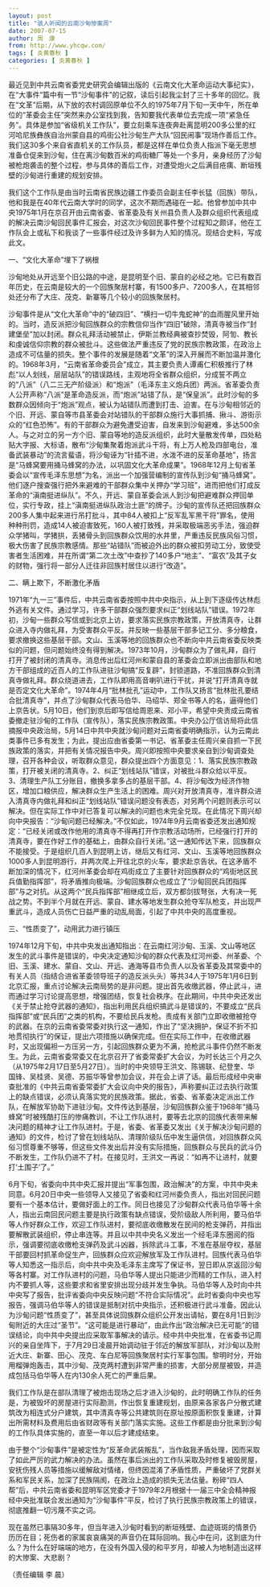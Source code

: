 ```yaml
---
layout: post
title: "骇人听闻的云南沙甸惨案周"
date: 2007-07-15
author: 周　康
from: http://www.yhcqw.com/
tags: [ 炎黄春秋 ]
categories: [ 炎黄春秋 ]
---
```





最近见到中共云南省委党史研究会编辑出版的《云南文化大革命运动大事纪实》，在“大事件”篇中有一节“沙甸事件”的记叙，读后引起我尘封了三十多年的回忆。我在“文革”后期，从下放的农村调回原单位不久的1975年7月下旬一天中午，所在单位的“革委会主任”突然来办公室找到我，告知要我代表单位去完成一项“紧急任务”。具体是参加“省级机关工作队”，要立刻乘车连夜奔赴离昆明200多公里的红河哈尼族彝族自治州蒙自县的鸡街公社沙甸生产大队“回民闹事”现场作善后工作。我们这30多个来自省直机关的工作队员，都是这样在单位负责人指派下毫无思想准备仓促来到沙甸，住在离沙甸数百米的鸡街糖厂等处一个多月，亲身经历了沙甸被枪炮袭击的整个过程，参与具体的善后工作，对遭受炮火之后满目疮痍、断垣残壁的沙甸进行重建的规划安排。


我们这个工作队是由当时云南省民族边疆工作委员会副主任李长猛（回族）带队，他和我是在40年代云南大学时的同学，这次不期而遇碰在一起。他曾参加中共中央1975年1月在京召开由云南省委、省革委及有关州县负责人及群众组织代表组成的解决云南沙甸回民事件汇报会，对这次沙甸回民事件整个过程知之颇详，他在工作队会上或私下和我谈了一些事件经过及许多鲜为人知的情况。现结合史料，写成此文。

一、“文化大革命”埋下了祸根


沙甸地处从开远至个旧公路的中途，是昆明至个旧、蒙自的必经之地。它已有数百年历史，在云南是较大的一个回族聚居村寨，有1500多户、7200多人，在其相邻处还分布了大庄、茂克、新寨等几个较小的回族聚居村。


沙甸事件是从“文化大革命”中的“破四旧”、“横扫一切牛鬼蛇神”的血雨腥风里开始的。当时，造反派把沙甸回族群众的宗教信仰当作“四旧”破除，清真寺被当作“封建堡垒”加以封闭。群众礼拜活动被禁止，伊斯兰教经典被查抄焚毁，阿訇、教长和虔诚信仰宗教的群众被批斗。这些做法严重违反了党的民族宗教政策，在政治上造成不可估量的损失。整个事件的发展是随着“文革”的深入开展而不断加温并激化的。1968年3月，“云南省革命委员会”成立，其主要负责人谭甫仁积极推行了林彪“以人划线，层层站队”的错误路线，主观地将全省群众组织，分成誓不两立的“八派”（八二三无产阶级派）和“炮派”（毛泽东主义炮兵团）两派。省革委负责人公开声称“八派”是革命造反派，而“炮派”站错了队，是“保皇派”。此时沙甸的多数群众因倾向于“炮派”观点，被认为站错队而遭到打击、迫害。在与沙甸相邻近的个旧、开远、蒙自等市县革委会对站错队的干部群众施行大事抓捕、揪斗、游街示众的“红色恐怖”。有的干部群众为避免遭受迫害，自发来到沙甸避难，多达500余人。与之对立的另一方个旧、蒙自等地的造反派组织，此时大量散发传单，四处粘贴大字报、大标语，散布“沙甸集聚着炮派武斗干将，有上万人枪及四部电台，准备武装暴动”的流言蜚语，将沙甸诬为“针插不进，水泼不进的反革命基地”，扬言是“马蜂窝要用捅马蜂窝的办法，以巩固文化大革命成果”。1968年12月上旬省革委会以“宣传毛泽东思想”为名，派出一个加强营编制的宣传队到沙甸“捅马蜂窝”。他们逐户搜查强行把外来避难的干部群众集中关押办“学习班”，进而把他们打成反革命的“滇南挺进纵队”。不久，开远、蒙自革委会派人到沙甸把避难群众押回单位，实行专政，挂上“滇南挺进纵队政治土匪”的牌子。沙甸的宣传队还把回族群众200多人集中起来进行吊打批斗，其中84人被扣上“反军乱军黑干将”罪名，使用种种刑罚，造成14人被迫害致死，160人被打致残，并采取极端恶劣手法，强迫群众学猪叫，学猪拱，丢猪骨头到回族群众饮用的水井里，严重违反民族风俗习惯，极大伤害了民族宗教感情。那些“站错队”而被迫外出的群众被扣劳动工分，致使受害者生活困难，并在所谓“第二次土改”中查抄了140多户“地主”、“富农”及其子女的财物，强行将一部分人迁往非回族村居住以进行“改造”。

二、瞒上欺下，不断激化矛盾


1971年“九一三”事件后，中共云南省委按照中共中央指示，从上到下逐级传达林彪外逃有关文件。通过学习，许多干部群众强烈要求纠正“划线站队”错误。1972年初，沙甸一些群众写信或到北京上访，要求落实民族宗教政策，开放清真寺，让群众进入寺内做礼拜，为受害群众平反。并反映一些基层干部多记工分、多分粮食，要求撤换这些基层干部。文山、玉溪等地的回族群众也不断向中共云南省委反映类似的问题，但问题始终没有得到解决。1973年10月，沙甸群众为了做礼拜，自行打开了被封闭的清真寺。消息传出后红河州和蒙自县的革委会立即派出由部队和地方干部组成的近百人的工作队进驻沙甸搞“反复辟”，封锁道路，不准回族群众到清真寺做礼拜。群众绕道进去，工作队即用高音喇叭进行干扰，并说“打开清真寺就是否定文化大革命”。1974年4月“批林批孔”运动中，工作队又扬言“批林批孔要结合批清真寺”，并点了沙甸群众代表马伯华、马绍华、郑全书等人的名，逼得他们上京告状。5月10日，他们到京后即写信给周恩来、邓小平，希望中央责成云南省委撤走驻沙甸的工作队（宣传队），落实民族宗教政策。中央办公厅信访局将此信摘报中央政治局，5月14日中共中央就沙甸问题对云南省委明确指示，认为云南此类事件已多有发生；为此，提出应由省委第一书记、省革委主任周兴亲自抓一下民族政策的落实，并把有关情况报告中央。周兴即按照中央要求亲自到沙甸调查处理，召开各种会议，听取群众意见，群众提出四个方面意见：1、落实民族宗教政策，打开被关闭的清真寺。2、纠正“划线站队”错误，对被批斗群众给以平反。3、清理生产队工分账目，撤换多拿多占的基层干部。4、将沙甸改为经济作物区，增加口粮供应，解决群众生产生活上的困难。周兴对开放清真寺，准许群众进入清真寺内做礼拜和纠正“划线站队”错误问题没有表态，对另两个问题则表示可以解决。但在实际工作中对已答复可以解决的问题也未完全兑现。在此情况下周兴却向中央报告：“沙甸问题已经解决。”不仅如此，1974年9月云南省委还发出通知规定：“已经关闭或改作他用的清真寺不得再打开作宗教活动场所，已经强行打开的清真寺，要在作好工作的基础上，由群众自行关闭。”这一通知传达下来，回族群众不能接受。于是组织几百人到昆明上访，继后又有红河、文山、玉溪等地回族群众1000多人到昆明游行，并两次爬上开往北京的火车，要求赴京告状。在这矛盾不断加深的情况下，红河州革委会却在鸡街成立了主要针对回族群众的“鸡街地区民兵值勤指挥部”，将矛盾推向极端。沙甸回族群众也成立了“沙甸回民兵团指挥部”与之对抗。从这两个“民兵指挥部”相继成立后，双方都剑拔弩张，大有决一死战之势。不到半个月就在开远、蒙自、建水等地发生群众抢夺军队枪支，并出现严重武斗，造成人员伤亡日益严重的动乱局面，引起了中共中央的高度重视。

三、“性质变了”，动用武力进行镇压


1974年12月下旬，中共中央发出通知指出：在云南红河沙甸、玉溪、文山等地区发生的武斗事件是错误的，中央决定通知沙甸的群众代表及红河州委、州革委、个旧、玉溪、建水、蒙自、文山、开远、通海等县市负责人以及省革委及其常委中的有关人员（指结合进省革委领导班子的造反派头头）等共34人于1975年1月6日到北京汇报，重点讨论解决云南局势的是非问题。提出首先收缴武器，停止武斗，进而通过学习讨论提高思想，增强团结，恢复社会秩序。在此期间，中共中央还发出《关于禁止抢夺武器的通知》，指出利用民兵组织搞武斗是错误的，不要成立“民兵指挥部”或“民兵团”之类的机构，不要给民兵发枪。责成有关部门立即收缴被抢夺的武器。在京的云南省委常委对执行这一通知，作出了“坚决拥护，保证不折不扣地贯彻执行”的保证，提出六项措施以确保完成。但在实际工作中，在收缴武器时，又出现偏袒一方压另一方，引起回族群众更为不满，抢枪武斗事件仍然不断发生。为此，云南省委常委又在北京召开了省委常委扩大会议，为时长达三个月之久（从1975年2月17日至5月27日）。当时的中央领导王洪文、陈锡联、纪登奎、华国锋、吴桂贤、吴德、苏振华等曾参加会议，并在会上讲了话。最后形成经中央审查批准的《中共云南省委常委扩大会议向中央的报告》，声称要纠正过去执行政策上的缺点错误，必须认真落实党的民族政策。据此，省委、省革委决定派出工作队，在解放军协助下进驻沙甸。文件传达到基层，沙甸回族群众鉴于1968年“捅马蜂窝”时被残酷打压的惨痛教训，不让工作队进村，要等去北京的回族代表带来解决问题的精神才让工作队进村。于是，省委、省革委又发出《关于解决沙甸问题的通知》的文件，检讨了曾在划线站队、清理阶级队伍中发生逼供信，对回族群众风俗习惯尊重不够等，但这些文件发出后并没有实际措施，回族群众与民兵的武斗仍不断发生，工作队仍进不了村。在接见时，王洪文一再说：“如再不让进村，就要打‘土围子’了。”


6月下旬，省委向中共中央汇报并提出“军事包围，政治解决”的方案，中共中央未同意。6月20日中央一些领导人又接见了省委和红河州委负责人，指出对回民问题要有一个基本估计，要做好面上的工作。同日也接见了沙甸群众代表马伯华等十余人，指出云南回民问题主要是执行政策有缺点错误，受阶级敌人所利用，要马伯华等人作好群众工作，欢迎工作队进村，要彻底收缴散发在民间的枪支弹药，并指出要解散武装组织，停止串连等。并且以中共中央名义发出一个经毛泽东圈阅的指示，强调要彻底收缴枪支弹药及武斗凶器，拆除武斗工事，不准在基层夺权，基层干部要回村抓革命促生产，回族群众应欢迎解放军及工作队进村。回族代表马伯华等人知悉这一指示后，向中共中央及毛泽东主席写了保证书，翌日即从京返回沙甸等各村寨。对工作队进村的问题，马伯华等人提出只能进少而精的工作队，进入村内不要抓人等，这些要求和省里安排出现分歧并发生争执。马伯华等人及时向中共中央写了报告，批评省委向中央反映问题“不符合实际情况”。此时省委向中央也写报告，强调马伯华等人的错误是抵制对抗中央指示，还积极进行武斗准备。因此认为沙甸问题“性质变了”，甚至具体说回族群众组织公开发出请帖，要在8月1日到沙甸附近的大庄过“圣节”。“这可能是进行暴动”，由此作出“政治解决已无可能”的错误结论，向中共中央提出应采取军事解决的请示。经中共中央批准，在省委书记周兴的亲自坐阵下，于7月29日凌晨开始调动驻于邻近的解放军部队，对沙甸以及附近大庄、新寨、田心、茂克、车白尼等回族聚居村实行军事包围。黎明时分，开始用榴弹炮轰击，其中沙甸、茂克两村遭到非常严重的损害，大部分房屋被毁，并造成包括马伯华等人在内130余人死亡的严重后果。


我们工作队是在部队清理了被炮击现场之后才进入沙甸的，此时明确工作队的任务是，为被毁坏的房屋进行实际勘测，作出恢复重建规划，由原来各家各户分散式建筑改为相连式分户建筑，其中清真寺等公共建筑则在原址按原面积恢复重建，计算出所需材料及费用后由省财政等有关部门落实实施。这些工作都是由分批来到沙甸的工作队具体实施的，直至一年以后才建成结束。


由于整个“沙甸事件”是被定性为“反革命武装叛乱”，当作敌我矛盾处理，因而采取了如此严厉的武力解决的办法。虽然在事后派出的工作队采取及时修复被毁房屋，安抚伤残人员等措施以缓解敌对情绪，但终因混淆了矛盾性质，严重破坏了党群关系和军民关系，加深了民族隔阂，在政治上造成的损失无法估量。粉碎“四人帮”后，中共云南省委和昆明军区党委才于1979年2月根据十一届三中全会精神报经中央批准联合发出通知为“沙甸事件”平反，检讨了执行民族宗教政策上的错误，彻底推翻一切污蔑不实之词。


现在虽然已事隔30多年，但当年进入沙甸时看到的断垣残壁、血迹斑斑的情景仍历历在目；死伤者的家属哀哀痛哭的声音仍在耳际回响。我心中在问，这到底为什么？为什么在好端端的地方，在没有外国入侵的和平岁月，却被人为地制造出这样的大惨案、大悲剧？

（责任编辑 李 晨）


